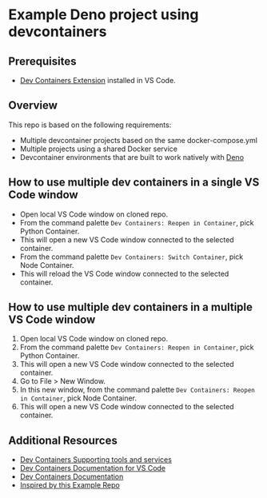 # Example Deno project using devcontainers

## Prerequisites

- [Dev Containers Extension](https://marketplace.visualstudio.com/items?itemName=ms-vscode-remote.remote-containers) installed in VS Code.

## Overview

This repo is based on the following requirements:

- Multiple devcontainer projects based on the same docker-compose.yml
- Multiple projects using a shared Docker service
- Devcontainer environments that are built to work natively with [Deno](https://deno.com/)

## How to use multiple dev containers in a single VS Code window

- Open local VS Code window on cloned repo.
- From the command palette `Dev Containers: Reopen in Container`, pick Python Container. 
- This will open a new VS Code window connected to the selected container. 
- From the command palette `Dev Containers: Switch Container`, pick Node Container.
- This will reload the VS Code window connected to the selected container.

## How to use multiple dev containers in a multiple VS Code window

1. Open local VS Code window on cloned repo.
2. From the command palette `Dev Containers: Reopen in Container`, pick Python Container.
3. This will open a new VS Code window connected to the selected container.
4. Go to File > New Window.
5. In this new window, from the command palette `Dev Containers: Reopen in Container`, pick Node Container.
6. This will open a new VS Code window connected to the selected container.

## Additional Resources

- [Dev Containers Supporting tools and services](https://containers.dev/supporting)
- [Dev Containers Documentation for VS Code](https://code.visualstudio.com/docs/remote/containers)
- [Dev Containers Documentation](https://containers.dev/)
- [Inspired by this Example Repo](https://github.com/madebygps/multiple-dev-container-vscode)